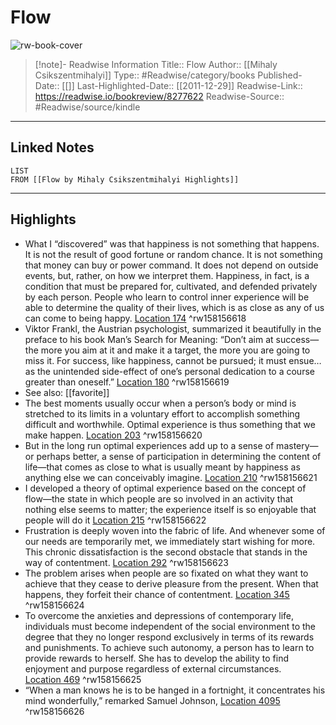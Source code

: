 # Flow

![rw-book-cover](https://images-na.ssl-images-amazon.com/images/I/41FxyG9EOlL._SL200_.jpg)
<br>
>[!note]- Readwise Information
>Title:: Flow
>Author:: [[Mihaly Csikszentmihalyi]]
>Type:: #Readwise/category/books
>Published-Date:: [[]]
>Last-Highlighted-Date:: [[2011-12-29]]
>Readwise-Link:: https://readwise.io/bookreview/8277622
>Readwise-Source:: #Readwise/source/kindle
--- 

## Linked Notes
```dataview
LIST
FROM [[Flow by Mihaly Csikszentmihalyi Highlights]]
```

---

## Highlights
- What I “discovered” was that happiness is not something that happens. It is not the result of good fortune or random chance. It is not something that money can buy or power command. It does not depend on outside events, but, rather, on how we interpret them. Happiness, in fact, is a condition that must be prepared for, cultivated, and defended privately by each person. People who learn to control inner experience will be able to determine the quality of their lives, which is as close as any of us can come to being happy. [Location 174](https://readwise.io/open/158156618) ^rw158156618
- Viktor Frankl, the Austrian psychologist, summarized it beautifully in the preface to his book Man’s Search for Meaning: “Don’t aim at success—the more you aim at it and make it a target, the more you are going to miss it. For success, like happiness, cannot be pursued; it must ensue…as the unintended side-effect of one’s personal dedication to a course greater than oneself.” [Location 180](https://readwise.io/open/158156619) ^rw158156619 
- See also: [[favorite]] 
- The best moments usually occur when a person’s body or mind is stretched to its limits in a voluntary effort to accomplish something difficult and worthwhile. Optimal experience is thus something that we make happen. [Location 203](https://readwise.io/open/158156620) ^rw158156620
- But in the long run optimal experiences add up to a sense of mastery—or perhaps better, a sense of participation in determining the content of life—that comes as close to what is usually meant by happiness as anything else we can conceivably imagine. [Location 210](https://readwise.io/open/158156621) ^rw158156621
- I developed a theory of optimal experience based on the concept of flow—the state in which people are so involved in an activity that nothing else seems to matter; the experience itself is so enjoyable that people will do it [Location 215](https://readwise.io/open/158156622) ^rw158156622
- Frustration is deeply woven into the fabric of life. And whenever some of our needs are temporarily met, we immediately start wishing for more. This chronic dissatisfaction is the second obstacle that stands in the way of contentment. [Location 292](https://readwise.io/open/158156623) ^rw158156623
- The problem arises when people are so fixated on what they want to achieve that they cease to derive pleasure from the present. When that happens, they forfeit their chance of contentment. [Location 345](https://readwise.io/open/158156624) ^rw158156624
- To overcome the anxieties and depressions of contemporary life, individuals must become independent of the social environment to the degree that they no longer respond exclusively in terms of its rewards and punishments. To achieve such autonomy, a person has to learn to provide rewards to herself. She has to develop the ability to find enjoyment and purpose regardless of external circumstances. [Location 469](https://readwise.io/open/158156625) ^rw158156625
- “When a man knows he is to be hanged in a fortnight, it concentrates his mind wonderfully,” remarked Samuel Johnson, [Location 4095](https://readwise.io/open/158156626) ^rw158156626
